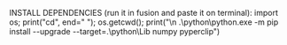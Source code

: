 INSTALL DEPENDENCIES (run it in fusion and paste it on terminal):
import os; print("cd", end=" "); os.getcwd(); print("\n .\python\python.exe -m pip install --upgrade --target=.\python\Lib numpy pyperclip")